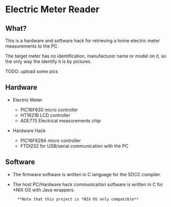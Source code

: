 Electric Meter Reader
=====================


What?
-----
This is a hardware and software hack for retrieving a home electric meter
measurements to the PC.

The target meter has no identification, manufacturer name or model on it, so
the only way the identify it is by pictures.


TODO: upload some pics



Hardware
--------

* Electric Meter
	- PIC16F630 micro controller
	- HT1621B LCD controller
	- ADE775 Electrical measurements chip

* Hardware Hack
	- PIC16F628A micro controller
	- FTDI232 for USB/serial communication with the PC



Software
--------
- The firmware software is written in C language for the SDCC compiler.

- The host PC/Hardware hack communication software is written in C for *NIX OS
  with Java wrappers.

        **Note that this project is *NIX OS only compatible**
